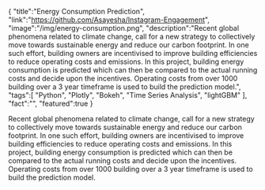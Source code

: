 {
    "title":"Energy Consumption Prediction",
    "link":"https://github.com/Asayesha/Instagram-Engagement",
    "image":"/img/energy-consumption.png",
    "description":"Recent global phenomena related to climate change, call for a new strategy to collectively move towards sustainable energy and reduce our carbon footprint. In one such effort, building owners are incentivised to improve building efficiencies to reduce operating costs and emissions. In this project, building energy consumption is predicted which can then be compared to the actual running costs and decide upon the incentives. Operating costs from over 1000 building over a 3 year timeframe is used to build the prediction model.",
    "tags":[
          "Python",
          "Plotly",
          "Bokeh",
          "Time Series Analysis",
          "lightGBM"
          ],
    "fact":"",
    "featured":true
}


Recent global phenomena related to climate change, call for a new strategy to collectively move towards sustainable energy and reduce our carbon footprint. In one such effort, building owners are incentivised to improve building efficiencies to reduce operating costs and emissions. In this project, building energy consumption is predicted which can then be compared to the actual running costs and decide upon the incentives. Operating costs from over 1000 building over a 3 year timeframe is used to build the prediction model.
